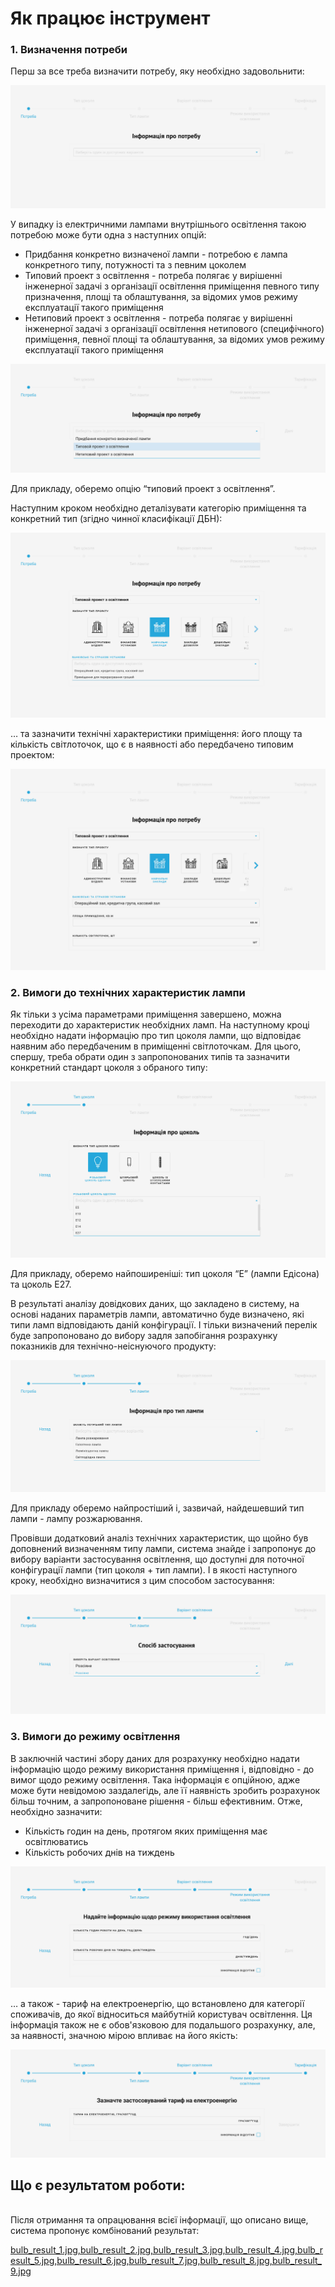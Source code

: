 # Як працює інструмент

### 1. Визначення потреби

Перш за все треба визначити потребу, яку необхідно задовольнити:

![](https://raw.githubusercontent.com/BulbProject/bulb-project-frontend/tutorial/public/assets/images/resources/steps/bulb_steps_1.jpg)

У випадку із електричними лампами внутрішнього освітлення такою потребою може бути одна з наступних опцій:

- Придбання конкретно визначеної лампи - потребою є лампа конкретного типу, потужності та з певним цоколем
- Типовий проект з освітлення - потреба полягає у вирішенні інженерної задачі з організації освітлення приміщення певного типу призначення, площі та облаштування, за відомих умов режиму експлуатації такого приміщення
- Нетиповий проект з освітлення - потреба полягає у вирішенні інженерної задачі з організації освітлення нетипового (специфічного) приміщення, певної площі та облаштування, за відомих умов режиму експлуатації такого приміщення

![](https://raw.githubusercontent.com/BulbProject/bulb-project-frontend/tutorial/public/assets/images/resources/steps/bulb_steps_2.jpg)

Для прикладу, оберемо опцію “типовий проект з освітлення”.

Наступним кроком необхідно деталізувати категорію приміщення та конкретний тип (згідно чинної класифікації ДБН):

![](https://raw.githubusercontent.com/BulbProject/bulb-project-frontend/tutorial/public/assets/images/resources/steps/bulb_steps_3.jpg)

… та зазначити технічні характеристики приміщення: його площу та кількість світлоточок, що є в наявності або передбачено типовим проектом:

![](https://raw.githubusercontent.com/BulbProject/bulb-project-frontend/tutorial/public/assets/images/resources/steps/bulb_steps_4.jpg)

### 2. Вимоги до технічних характеристик лампи

Як тільки з усіма параметрами приміщення завершено, можна переходити до характеристик необхідних ламп. На наступному кроці необхідно надати інформацію про тип цоколя лампи, що відповідає наявним або передбаченим в приміщенні світлоточкам. Для цього, спершу, треба обрати один з запропонованих типів та зазначити конкретний стандарт цоколя з обраного типу:

![](https://raw.githubusercontent.com/BulbProject/bulb-project-frontend/tutorial/public/assets/images/resources/steps/bulb_steps_5.jpg)

Для прикладу, оберемо найпоширеніші: тип цоколя “Е” (лампи Едісона) та цоколь Е27.

В результаті аналізу довідкових даних, що закладено в систему, на основі наданих параметрів лампи, автоматично буде визначено, які типи ламп відповідають даній конфігурації. І тільки визначений перелік буде запропоновано до вибору задля запобігання розрахунку показників для технічно-неіснуючого продукту:

![](https://raw.githubusercontent.com/BulbProject/bulb-project-frontend/tutorial/public/assets/images/resources/steps/bulb_steps_6.jpg)

Для прикладу оберемо найпростіший і, зазвичай, найдешевший тип лампи - лампу розжарювання.

Провівши додатковий аналіз технічних характеристик, що щойно був доповнений визначенням типу лампи, система знайде і запропонує до вибору варіанти застосування освітлення, що доступні для поточної конфігурації лампи (тип цоколя + тип лампи). І в якості наступного кроку, необхідно визначитися з цим способом застосування:

![](https://raw.githubusercontent.com/BulbProject/bulb-project-frontend/tutorial/public/assets/images/resources/steps/bulb_steps_7.jpg)

### 3. Вимоги до режиму освітлення

В заключній частині збору даних для розрахунку необхідно надати інформацію щодо режиму використання приміщення і, відповідно - до вимог щодо режиму освітлення. Така інформація є опційною, адже може бути невідомою заздалегідь, але її наявність зробить розрахунок більш точним, а запропоноване рішення - більш ефективним. Отже, необхідно зазначити:

- Кількість годин на день, протягом яких приміщення має освітлюватись
- Кількість робочих днів на тиждень

![](https://raw.githubusercontent.com/BulbProject/bulb-project-frontend/tutorial/public/assets/images/resources/steps/bulb_steps_8.jpg)

… а також - тариф на електроенергію, що встановлено для категорії споживачів, до якої відноситься майбутній користувач освітлення. Ця інформація також не є обов'язковою для подальшого розрахунку, але, за наявності, значною мірою впливає на його якість:

![](https://raw.githubusercontent.com/BulbProject/bulb-project-frontend/tutorial/public/assets/images/resources/steps/bulb_steps_9.jpg)

## Що є результатом роботи:
<br />
Після отримання та опрацювання всієї інформації, що описано вище, система пропонує комбінований результат:

[bulb_result_1.jpg,bulb_result_2.jpg,bulb_result_3.jpg,bulb_result_4.jpg,bulb_result_5.jpg,bulb_result_6.jpg,bulb_result_7.jpg,bulb_result_8.jpg,bulb_result_9.jpg]($https://raw.githubusercontent.com/BulbProject/bulb-project-frontend/tutorial/public/assets/images/resources/result)
